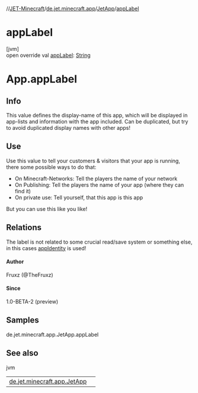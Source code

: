 //[JET-Minecraft](../../../index.md)/[de.jet.minecraft.app](../index.md)/[JetApp](index.md)/[appLabel](app-label.md)

# appLabel

[jvm]\
open override val [appLabel](app-label.md): [String](https://kotlinlang.org/api/latest/jvm/stdlib/kotlin/-string/index.html)

# App.appLabel

##  Info

This value defines the display-name of this app, which will be displayed in app-lists and information with the app included. Can be duplicated, but try to avoid duplicated display names with other apps!

##  Use

Use this value to tell your customers & visitors that your app is running, there some possible ways to do that:

- 
   On Minecraft-Networks: Tell the players the name of your network
- 
   On Publishing: Tell the players the name of your app (where they can find it)
- 
   On private use: Tell yourself, that this app is this app

But you can use this like you like!

##  Relations

The label is not related to some crucial read/save system or something else, in this cases [appIdentity](app-identity.md) is used!

#### Author

Fruxz (@TheFruxz)

#### Since

1.0-BETA-2 (preview)

## Samples

de.jet.minecraft.app.JetApp.appLabel

## See also

jvm

| | |
|---|---|
| [de.jet.minecraft.app.JetApp](app-label.md) |  |
